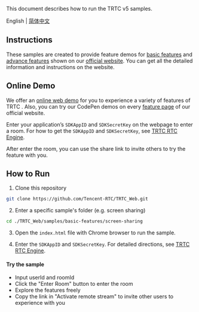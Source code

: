 This document describes how to run the TRTC v5 samples.

English | [简体中文](./README.zh.md)

## Instructions

These samples are created to provide feature demos for [basic features](https://trtc.io/document/59651?platform=web&product=rtcengine&menulabel=web) and [advance features](https://trtc.io/document/59660?platform=web&product=rtcengine&menulabel=web) shown on our [official website](https://trtc.io/document/35078?platform=web&product=rtcengine&menulabel=web). You can get all the detailed information and instructions on the website. 

## Online Demo

We offer an [online web demo](https://web.sdk.qcloud.com/trtc/webrtc/v5/demo/samples/basic-features/screen-sharing/index.html) for you to experience a variety of features of TRTC . Also, you can try our CodePen demos on every [feature page](https://trtc.io/document/59651?platform=web&product=rtcengine&menulabel=web) of our official website.

Enter your application’s `SDKAppID` and `SDKSecretKey` on the webpage to enter a room. For how to get the `SDKAppID` and `SDKSecretKey`, see [TRTC RTC Engine](https://console.trtc.io/engine).

After enter the room, you can use the share link to invite others to try the feature with you.

## How to Run

1. Clone this repository

```bash
git clone https://github.com/Tencent-RTC/TRTC_Web.git
```

2. Enter a specific sample's folder (e.g. screen sharing)

```bash
cd ./TRTC_Web/samples/basic-features/screen-sharing
```

3. Open the `index.html` file with Chrome browser to run the sample.

4. Enter the `SDKAppID` and `SDKSecretKey`. For detailed directions, see [TRTC RTC Engine](https://console.trtc.io/engine).

#### Try the sample

- Input userId and roomId
- Click the "Enter Room" button to enter the room
- Explore the features freely
- Copy the link in "Activate remote stream" to invite other users to experience with you
